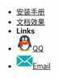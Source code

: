 - [安装手册](docs/v1)
- [文档效果](docs/v2)
- **Links**
- [![](../images/qq.svg)QQ](tencent://message/?uin=37xxxxxxx)
- [![Github](../images/Email.svg)Email](mailto:xxxxxx@163.com)
